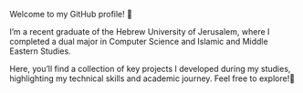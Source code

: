 Welcome to my GitHub profile! 🌟

I’m a recent graduate of the Hebrew University of Jerusalem, where I completed a dual major in Computer Science and Islamic and Middle Eastern Studies.

Here, you’ll find a collection of key projects I developed during my studies, highlighting my technical skills and academic journey. Feel free to explore!🤗

